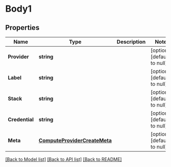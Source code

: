 # Body1

## Properties
Name | Type | Description | Notes
------------ | ------------- | ------------- | -------------
**Provider** | **string** |  | [optional] [default to null]
**Label** | **string** |  | [optional] [default to null]
**Stack** | **string** |  | [optional] [default to null]
**Credential** | **string** |  | [optional] [default to null]
**Meta** | [**ComputeProviderCreateMeta**](ComputeProvider.create_meta.md) |  | [optional] [default to null]

[[Back to Model list]](../README.md#documentation-for-models) [[Back to API list]](../README.md#documentation-for-api-endpoints) [[Back to README]](../README.md)


